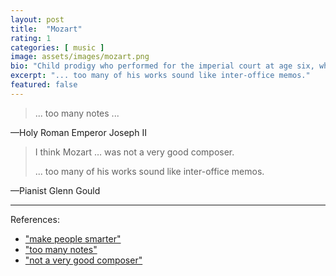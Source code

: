 ```yaml
---
layout: post
title:  "Mozart"
rating: 1
categories: [ music ]
image: assets/images/mozart.png
bio: "Child prodigy who performed for the imperial court at age six, whose music has been scientifically proven to make people smarter."
excerpt: "... too many of his works sound like inter-office memos."
featured: false
---
```


> ... too many notes ...

—Holy Roman Emperor Joseph II 

> I think Mozart … was not a very good composer.
>
> ... too many of his works sound like inter-office memos.

—Pianist Glenn Gould

---

References:

- ["make people smarter"](https://www.ncbi.nlm.nih.gov/pmc/articles/PMC1281386/)
- ["too many notes"](https://www.cambridge.org/core/books/abs/crafty-art-of-opera/too-many-notes/A00D42E5F362E147362F718CF4F6747F)
- ["not a very good composer"](http://www.glenngould.tv/2020/09/28/how-mozart-became-a-bad-composer-from-glenngould-magazine-by-kevin-bazzana/)
